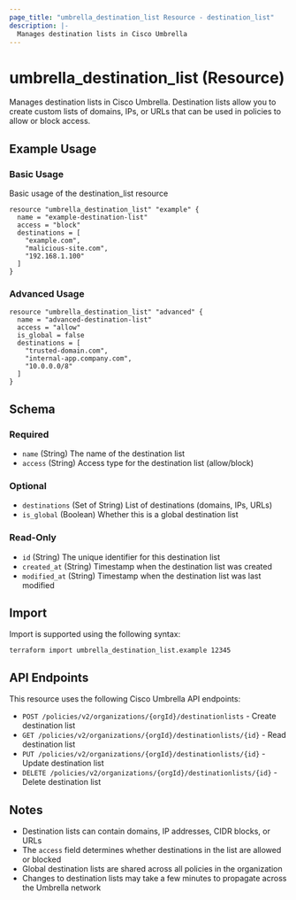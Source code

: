 ```yaml
---
page_title: "umbrella_destination_list Resource - destination_list"
description: |-
  Manages destination lists in Cisco Umbrella
---
```


# umbrella_destination_list (Resource)

Manages destination lists in Cisco Umbrella. Destination lists allow you to create custom lists of domains, IPs, or URLs that can be used in policies to allow or block access.

## Example Usage

### Basic Usage

Basic usage of the destination_list resource

```hcl
resource "umbrella_destination_list" "example" {
  name = "example-destination-list"
  access = "block"
  destinations = [
    "example.com",
    "malicious-site.com",
    "192.168.1.100"
  ]
}
```

### Advanced Usage

```hcl
resource "umbrella_destination_list" "advanced" {
  name = "advanced-destination-list"
  access = "allow"
  is_global = false
  destinations = [
    "trusted-domain.com",
    "internal-app.company.com",
    "10.0.0.0/8"
  ]
}
```

## Schema

### Required

- `name` (String) The name of the destination list
- `access` (String) Access type for the destination list (allow/block)

### Optional

- `destinations` (Set of String) List of destinations (domains, IPs, URLs)
- `is_global` (Boolean) Whether this is a global destination list

### Read-Only

- `id` (String) The unique identifier for this destination list
- `created_at` (String) Timestamp when the destination list was created
- `modified_at` (String) Timestamp when the destination list was last modified

## Import

Import is supported using the following syntax:

```shell
terraform import umbrella_destination_list.example 12345
```

## API Endpoints

This resource uses the following Cisco Umbrella API endpoints:

- `POST /policies/v2/organizations/{orgId}/destinationlists` - Create destination list
- `GET /policies/v2/organizations/{orgId}/destinationlists/{id}` - Read destination list
- `PUT /policies/v2/organizations/{orgId}/destinationlists/{id}` - Update destination list
- `DELETE /policies/v2/organizations/{orgId}/destinationlists/{id}` - Delete destination list

## Notes

- Destination lists can contain domains, IP addresses, CIDR blocks, or URLs
- The `access` field determines whether destinations in the list are allowed or blocked
- Global destination lists are shared across all policies in the organization
- Changes to destination lists may take a few minutes to propagate across the Umbrella network